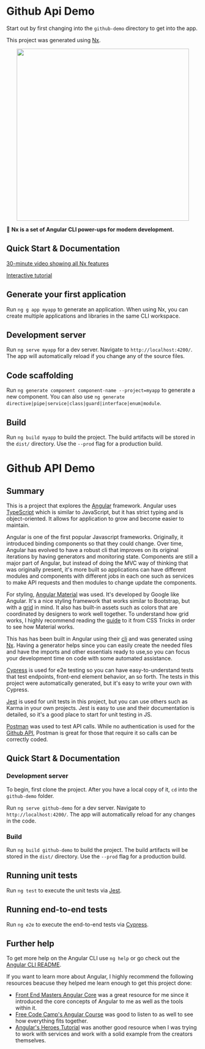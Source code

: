 # Github Api Demo

Start out by first changing into the `github-demo` directory to get into the app.

This project was generated using [Nx](https://nx.dev).

<p align="center"><img src="https://raw.githubusercontent.com/nrwl/nx/master/nx-logo.png" width="450"></p>

🔎 **Nx is a set of Angular CLI power-ups for modern development.**

## Quick Start & Documentation

[30-minute video showing all Nx features](https://nx.dev/getting-started/what-is-nx)

[Interactive tutorial](https://nx.dev/tutorial/01-create-application)

## Generate your first application

Run `ng g app myapp` to generate an application. When using Nx, you can create multiple applications and libraries in the same CLI workspace.

## Development server

Run `ng serve myapp` for a dev server. Navigate to `http://localhost:4200/`. The app will automatically reload if you change any of the source files.

## Code scaffolding

Run `ng generate component component-name --project=myapp` to generate a new component. You can also use `ng generate directive|pipe|service|class|guard|interface|enum|module`.

## Build

Run `ng build myapp` to build the project. The build artifacts will be stored in the `dist/` directory. Use the `--prod` flag for a production build.
# Github API Demo

## Summary
This is a project that explores the [Angular](https://angular.io/) framework.  Angular uses [TypeScript](https://www.typescriptlang.org/) which is similar to JavaScript, but it has strict typing and is object-oriented.  It allows for application to grow and become easier to maintain.  

Angular is one of the first popular Javascript frameworks.  Originally, it introduced binding components so that they could change.  Over time, Angular has evolved to have a robust cli that improves on its original iterations by having generators and monitoring state.  Components are still a major part of Angular, but instead of doing the MVC way of thinking that was originally present, it's more built so applications can have different modules and components with different jobs in each one such as services to make API requests and then modules to change update the components.  

For styling, [Angular Material](https://material.angular.io/) was used.  It's developed by Google like Angular.  It's a nice styling framework that works similar to Bootstrap, but with a [grid](https://cssreference.io/css-grid/) in mind.  It also has built-in assets such as colors that are coordinated by designers to work well together. To understand how grid works, I highly recommend reading the [guide](https://css-tricks.com/snippets/css/complete-guide-grid/) to it from CSS Tricks in order to see how Material works.

This has has been built in Angular using their [cli](https://cli.angular.io/) and was generated using [Nx](https://nx.dev).  Having a generator helps since you can easily create the needed files and have the imports and other essentials ready to use,so you can focus your development time on code with some automated assistance.  

[Cypress](https://www.cypress.io/) is used for e2e testing so you can have easy-to-understand tests that test endpoints, front-end element behavior, an so forth. The tests in this project were automatically generated, but it's easy to write your own with Cypress. 

[Jest](https://jestjs.io/) is used for unit tests in this project, but you can use others such as Karma in your own projects.  Jest is easy to use and their documentation is detailed, so it's a good place to start for unit testing in JS.

[Postman](https://www.getpostman.com/) was used to test API calls.  While no authentication is used for the [Github API](https://developer.github.com/v3/), Postman is great for those that require it so calls can be correctly coded. 


## Quick Start & Documentation

### Development server
To begin, first clone the project. After you have a local copy of it, `cd` into the `github-demo` folder.  

Run `ng serve github-demo` for a dev server. Navigate to `http://localhost:4200/`. The app will automatically reload for any changes in the code.

### Build

Run `ng build github-demo` to build the project. The build artifacts will be stored in the `dist/` directory. Use the `--prod` flag for a production build.

## Running unit tests

Run `ng test` to execute the unit tests via [Jest](https://karma-runner.github.io).

## Running end-to-end tests

Run `ng e2e` to execute the end-to-end tests via [Cypress](http://www.protractortest.org/).

## Further help

To get more help on the Angular CLI use `ng help` or go check out the [Angular CLI README](https://github.com/angular/angular-cli/blob/master/README.md).

If you want to learn more about Angular, I highly recommend the following resources beacuse they helped me learn enough to get this project done:
* [Front End Masters Angular Core](https://frontendmasters.com/workshops/angular-core/) was a great resource for me since it introduced the core concepts of Angular to me as well as the tools within it.
* [Free Code Camp's Angular Course](https://www.youtube.com/watch?v=2OHbjep_WjQ) was good to listen to as well to see how everything fits together.
* [Angular's Heroes Tutorial](https://angular.io/tutorial) was another good resource when I was trying to work with services and work with a solid example from the creators themselves.



